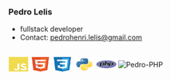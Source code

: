 ### Pedro Lelis

-  fullstack developer 
-  Contact: pedrohenri.lelis@gmail.com

  <div style="display: inline_block"><br>
  <img align="center" alt="Pedro-Js" height="30" width="40" src="https://raw.githubusercontent.com/devicons/devicon/master/icons/javascript/javascript-plain.svg">
  <img align="center" alt="Pedro-HTML" height="30" width="40" src="https://raw.githubusercontent.com/devicons/devicon/master/icons/html5/html5-original.svg">
  <img align="center" alt="Pedro-CSS" height="30" width="40" src="https://raw.githubusercontent.com/devicons/devicon/master/icons/css3/css3-original.svg">
  <img align="center" alt="Pedro-Python" height="30" width="40" src="https://raw.githubusercontent.com/devicons/devicon/master/icons/python/python-original.svg">
  <img align="center" alt="Pedro-PHP" height="30" width="40" src="https://raw.githubusercontent.com/devicons/devicon/master/icons/php/php-original.svg">
  <img align="center" alt="Pedro-PHP" height="30" width="40" src="https://raw.githubusercontent.com/devicons/devicon/master/icons/dotnet/dotnet-original.svg](https://github.com/dotnet/docs/blob/cb475ed45f881e9462e34764480d3b0ebce85e91/docs/images/hub/netcore.svg](https://upload.wikimedia.org/wikipedia/commons/e/ee/.NET_Core_Logo.svg">
</div>

